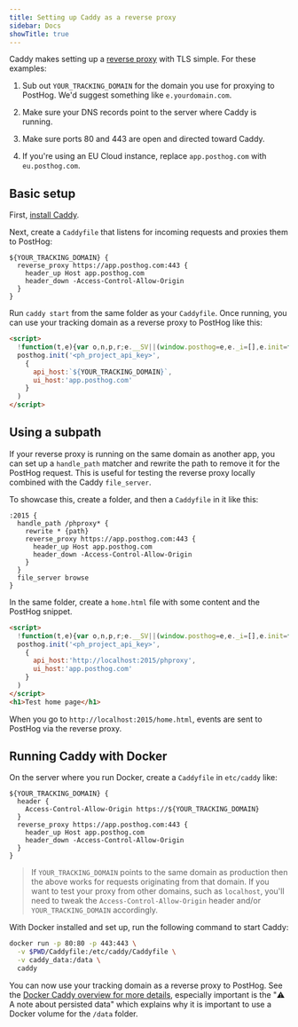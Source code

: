 ```yaml
---
title: Setting up Caddy as a reverse proxy
sidebar: Docs
showTitle: true
---
```


Caddy makes setting up a [reverse proxy](https://caddyserver.com/docs/quick-starts/reverse-proxy) with TLS simple. For these examples:

1. Sub out `YOUR_TRACKING_DOMAIN` for the domain you use for proxying to PostHog. We'd suggest something like `e.yourdomain.com`. 

2. Make sure your DNS records point to the server where Caddy is running. 

3. Make sure ports 80 and 443 are open and directed toward Caddy.

4. If you're using an EU Cloud instance, replace `app.posthog.com` with `eu.posthog.com`.

## Basic setup

First, [install Caddy](https://caddyserver.com/docs/install).

Next, create a `Caddyfile` that listens for incoming requests and proxies them to PostHog:

```
${YOUR_TRACKING_DOMAIN} {
  reverse_proxy https://app.posthog.com:443 {
    header_up Host app.posthog.com
    header_down -Access-Control-Allow-Origin
  }
}
```

Run `caddy start` from the same folder as your `Caddyfile`. Once running, you can use your tracking domain as a reverse proxy to PostHog like this:

```html
<script>
  !function(t,e){var o,n,p,r;e.__SV||(window.posthog=e,e._i=[],e.init=function(i,s,a){function g(t,e){var o=e.split(".");2==o.length&&(t=t[o[0]],e=o[1]),t[e]=function(){t.push([e].concat(Array.prototype.slice.call(arguments,0)))}}(p=t.createElement("script")).type="text/javascript",p.async=!0,p.src=s.api_host+"/static/array.js",(r=t.getElementsByTagName("script")[0]).parentNode.insertBefore(p,r);var u=e;for(void 0!==a?u=e[a]=[]:a="posthog",u.people=u.people||[],u.toString=function(t){var e="posthog";return"posthog"!==a&&(e+="."+a),t||(e+=" (stub)"),e},u.people.toString=function(){return u.toString(1)+".people (stub)"},o="capture identify alias people.set people.set_once set_config register register_once unregister opt_out_capturing has_opted_out_capturing opt_in_capturing reset isFeatureEnabled onFeatureFlags getFeatureFlag getFeatureFlagPayload reloadFeatureFlags group updateEarlyAccessFeatureEnrollment getEarlyAccessFeatures getActiveMatchingSurveys getSurveys onSessionId".split(" "),n=0;n<o.length;n++)g(u,o[n]);e._i.push([i,s,a])},e.__SV=1)}(document,window.posthog||[]);
  posthog.init('<ph_project_api_key>',
    {
      api_host:`${YOUR_TRACKING_DOMAIN}`,
      ui_host:'app.posthog.com'
    }
  )
</script>

```

## Using a subpath

If your reverse proxy is running on the same domain as another app, you can set up a `handle_path` matcher and rewrite the path to remove it for the PostHog request. This is useful for testing the reverse proxy locally combined with the Caddy `file_server`.

To showcase this, create a folder, and then a `Caddyfile` in it like this:

```
:2015 {
  handle_path /phproxy* {
    rewrite * {path}
    reverse_proxy https://app.posthog.com:443 {
      header_up Host app.posthog.com
      header_down -Access-Control-Allow-Origin
    }
  }
  file_server browse
}

```

In the same folder, create a `home.html` file with some content and the PostHog snippet.

```html
<script>
  !function(t,e){var o,n,p,r;e.__SV||(window.posthog=e,e._i=[],e.init=function(i,s,a){function g(t,e){var o=e.split(".");2==o.length&&(t=t[o[0]],e=o[1]),t[e]=function(){t.push([e].concat(Array.prototype.slice.call(arguments,0)))}}(p=t.createElement("script")).type="text/javascript",p.async=!0,p.src=s.api_host+"/static/array.js",(r=t.getElementsByTagName("script")[0]).parentNode.insertBefore(p,r);var u=e;for(void 0!==a?u=e[a]=[]:a="posthog",u.people=u.people||[],u.toString=function(t){var e="posthog";return"posthog"!==a&&(e+="."+a),t||(e+=" (stub)"),e},u.people.toString=function(){return u.toString(1)+".people (stub)"},o="capture identify alias people.set people.set_once set_config register register_once unregister opt_out_capturing has_opted_out_capturing opt_in_capturing reset isFeatureEnabled onFeatureFlags getFeatureFlag getFeatureFlagPayload reloadFeatureFlags group updateEarlyAccessFeatureEnrollment getEarlyAccessFeatures getActiveMatchingSurveys getSurveys onSessionId".split(" "),n=0;n<o.length;n++)g(u,o[n]);e._i.push([i,s,a])},e.__SV=1)}(document,window.posthog||[]);
  posthog.init('<ph_project_api_key>',
    {
      api_host:'http://localhost:2015/phproxy',
      ui_host:'app.posthog.com'
    }
  )
</script>
<h1>Test home page</h1>
```

When you go to `http://localhost:2015/home.html`, events are sent to PostHog via the reverse proxy.

## Running Caddy with Docker

On the server where you run Docker, create a `Caddyfile` in `etc/caddy` like:

```
${YOUR_TRACKING_DOMAIN} {
  header {
    Access-Control-Allow-Origin https://${YOUR_TRACKING_DOMAIN}
  }
  reverse_proxy https://app.posthog.com:443 {
    header_up Host app.posthog.com
    header_down -Access-Control-Allow-Origin
  }
}
```

> If `YOUR_TRACKING_DOMAIN` points to the same domain as production then the above works for requests originating from that domain. If you want to test your proxy from other domains, such as `localhost`, you'll need to tweak the `Access-Control-Allow-Origin` header and/or `YOUR_TRACKING_DOMAIN` accordingly.

With Docker installed and set up, run the following command to start Caddy: 

```bash
docker run -p 80:80 -p 443:443 \
  -v $PWD/Caddyfile:/etc/caddy/Caddyfile \
  -v caddy_data:/data \
  caddy
```

You can now use your tracking domain as a reverse proxy to PostHog. See the [Docker Caddy overview for more details](https://hub.docker.com/_/caddy), especially important is the "⚠️ A note about persisted data" which explains why it is important to use a Docker volume for the `/data` folder.
